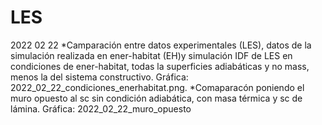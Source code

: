 # LES

2022 02 22
*Camparación entre datos experimentales (LES), datos de la simulación realizada en ener-habitat (EH)y simulación IDF de LES en condiciones de ener-habitat, todas la superficies adiabáticas y no mass, menos la del sistema constructivo. Gráfica: 2022_02_22_condiciones_enerhabitat.png. 
*Comaparacón poniendo el muro opuesto al sc sin condición adiabática, con masa térmica y sc de lámina. Gráfica: 2022_02_22_muro_opuesto
